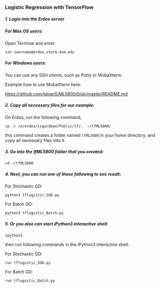 ### Logistic Regression with TensorFlow

##### 1. Login into the Erdos server

##### For Max OS users:

Open Terminal and enter:

`ssh username@erdos.storm.dsm.edu`

##### For Windows users:

You can use any SSH clients, such as Putty or MobaXterm.

Example how to use MobaXterm here: 

https://github.com/tdoan5/ML5800/blob/master/README.md


##### 2. Copy all necessary files for our example:

On Erdos, run the following command,

`cp -r /u/erdos/csga/doan/Public/tf/.  ~/tfML5800/`

this command creates a folder named `tfML5800` in your home directory, and copy all necessary files into it.

##### 3. Go into the *tfML5800* folder that you created:

`cd ~/tfML5800`

##### 4. Next, you can run one of those following to see result:

For Stochastic GD:

`python3 tflogistic_SGD.py`

For Batch GD:

`python3 tflogistic_Batch.py`

##### 5. Or you also can start iPython3 interactive shell:

`ipython3`

then run following commands in the iPython3 interactive shell:

For Stochastic GD:

`run tflogistic_SGD.py`

For Batch GD:

`run tflogistic_Batch.py`

